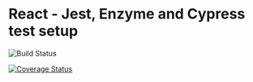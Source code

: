 # React - Jest, Enzyme and Cypress test setup

![Build Status](https://travis-ci.org/hafeez-syed/jest-enzyme.svg?branch=master)

[![Coverage Status](https://coveralls.io/repos/github/hafeez-syed/jest-enzyme/badge.svg?branch=master)](https://coveralls.io/github/hafeez-syed/jest-enzyme?branch=master)
